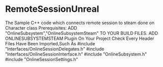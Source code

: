 # RemoteSessionUnreal
The Sample C++ code which connects remote session to steam done on Character class 
Prerequisites:
ADD "OnlineSubsystem","OnlineSubsystemSteam" TO YOUR BUILD FILES.
ADD ONLINESUBSYSTEMSTEAM Plugin On Your Project
Check Every Header Files Have Been Imported,Such As
#include "Interfaces/OnlineSessionDelegates.h"
#include "Interfaces/OnlineSessionInterface.h"
#include "OnlineSubsystem.h"
#include "OnlineSessionSettings.h"
